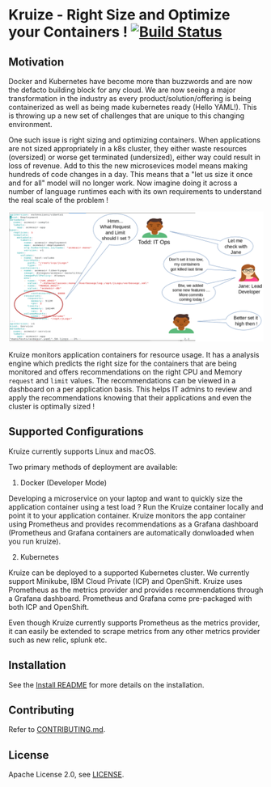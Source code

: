 
# Kruize - Right Size and Optimize your Containers ! [![Build Status](https://travis-ci.org/kruize/kruize.svg?branch=master)](https://travis-ci.org/kruize/kruize)


## Motivation

Docker and Kubernetes have become more than buzzwords and are now the defacto building block for any cloud. We are now seeing a major transformation in the industry as every product/solution/offering is being containerized as well as being made kubernetes ready (Hello YAML!). This is throwing up a new set of challenges that are unique to this changing environment.

One such issue is right sizing and optimizing containers. When applications are not sized appropriately in a k8s cluster, they either waste resources (oversized) or worse get terminated (undersized), either way could result in loss of revenue. Add to this the new microsevices model means making hundreds of code changes in a day. This means that a "let us size it once and for all" model will no longer work. Now imagine doing it across a number of language runtimes each with its own requirements to understand the real scale of the problem !

![DevOps Dilemma](/docs/devops-dilemma.png)

Kruize monitors application containers for resource usage. It has a analysis engine which predicts the right size for the containers that are being monitored and offers recommendations on the right CPU and Memory `request` and `limit` values. The recommendations can be viewed in a dashboard on a per application basis. This helps IT admins to review and apply the recommendations knowing that their applications and even the cluster is optimally sized !

## Supported Configurations

Kruize currently supports Linux and macOS.

Two primary methods of deployment are available:

1. Docker (Developer Mode)

Developing a microservice on your laptop and want to quickly size the application container using a test load ? Run the Kruize container locally and point it to your application container. Kruize monitors the app container using Prometheus and provides recommendations as a Grafana dashboard (Prometheus and Grafana containers are automatically donwloaded when you run kruize).

2. Kubernetes

Kruize can be deployed to a supported Kubernetes cluster. We currently support Minikube, IBM Cloud Private (ICP) and OpenShift. Kruize uses Prometheus as the metrics provider and provides recommendations through a Grafana dashboard. Prometheus and Grafana come pre-packaged with both ICP and OpenShift. 

Even though Kruize currently supports Prometheus as the metrics provider, it can easily be extended to scrape metrics from any other metrics provider such as new relic, splunk etc.


## Installation

See the [Install README](/docs/README.md) for more details on the installation.


## Contributing

Refer to [CONTRIBUTING.md](/CONTRIBUTING.md).

## License

Apache License 2.0, see [LICENSE](/LICENSE).
